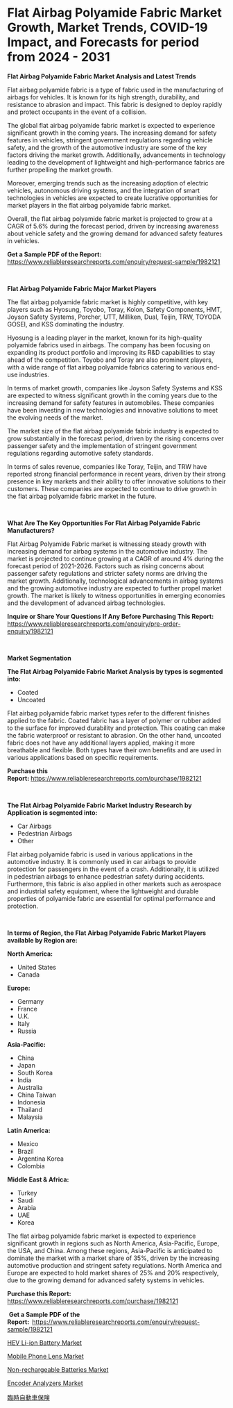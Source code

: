 <p><h1>Flat Airbag Polyamide Fabric Market Growth, Market Trends, COVID-19 Impact, and Forecasts for period from 2024 - 2031</h1></p><p><strong>Flat Airbag Polyamide Fabric Market Analysis and Latest Trends</strong></p>
<p><p>Flat airbag polyamide fabric is a type of fabric used in the manufacturing of airbags for vehicles. It is known for its high strength, durability, and resistance to abrasion and impact. This fabric is designed to deploy rapidly and protect occupants in the event of a collision.</p><p>The global flat airbag polyamide fabric market is expected to experience significant growth in the coming years. The increasing demand for safety features in vehicles, stringent government regulations regarding vehicle safety, and the growth of the automotive industry are some of the key factors driving the market growth. Additionally, advancements in technology leading to the development of lightweight and high-performance fabrics are further propelling the market growth.</p><p>Moreover, emerging trends such as the increasing adoption of electric vehicles, autonomous driving systems, and the integration of smart technologies in vehicles are expected to create lucrative opportunities for market players in the flat airbag polyamide fabric market.</p><p>Overall, the flat airbag polyamide fabric market is projected to grow at a CAGR of 5.6% during the forecast period, driven by increasing awareness about vehicle safety and the growing demand for advanced safety features in vehicles.</p></p>
<p><strong>Get a Sample PDF of the Report:&nbsp;</strong> <a href="https://www.reliableresearchreports.com/enquiry/request-sample/1982121">https://www.reliableresearchreports.com/enquiry/request-sample/1982121</a></p>
<p>&nbsp;</p>
<p><strong>Flat Airbag Polyamide Fabric Major Market Players</strong></p>
<p><p>The flat airbag polyamide fabric market is highly competitive, with key players such as Hyosung, Toyobo, Toray, Kolon, Safety Components, HMT, Joyson Safety Systems, Porcher, UTT, Milliken, Dual, Teijin, TRW, TOYODA GOSEI, and KSS dominating the industry. </p><p>Hyosung is a leading player in the market, known for its high-quality polyamide fabrics used in airbags. The company has been focusing on expanding its product portfolio and improving its R&D capabilities to stay ahead of the competition. Toyobo and Toray are also prominent players, with a wide range of flat airbag polyamide fabrics catering to various end-use industries.</p><p>In terms of market growth, companies like Joyson Safety Systems and KSS are expected to witness significant growth in the coming years due to the increasing demand for safety features in automobiles. These companies have been investing in new technologies and innovative solutions to meet the evolving needs of the market.</p><p>The market size of the flat airbag polyamide fabric industry is expected to grow substantially in the forecast period, driven by the rising concerns over passenger safety and the implementation of stringent government regulations regarding automotive safety standards.</p><p>In terms of sales revenue, companies like Toray, Teijin, and TRW have reported strong financial performance in recent years, driven by their strong presence in key markets and their ability to offer innovative solutions to their customers. These companies are expected to continue to drive growth in the flat airbag polyamide fabric market in the future.</p></p>
<p>&nbsp;</p>
<p><strong>What Are The Key Opportunities For Flat Airbag Polyamide Fabric Manufacturers?</strong></p>
<p><p>Flat Airbag Polyamide Fabric market is witnessing steady growth with increasing demand for airbag systems in the automotive industry. The market is projected to continue growing at a CAGR of around 4% during the forecast period of 2021-2026. Factors such as rising concerns about passenger safety regulations and stricter safety norms are driving the market growth. Additionally, technological advancements in airbag systems and the growing automotive industry are expected to further propel market growth. The market is likely to witness opportunities in emerging economies and the development of advanced airbag technologies.</p></p>
<p><strong>Inquire or Share Your Questions If Any Before Purchasing This Report:</strong> <a href="https://www.reliableresearchreports.com/enquiry/pre-order-enquiry/1982121">https://www.reliableresearchreports.com/enquiry/pre-order-enquiry/1982121</a></p>
<p>&nbsp;</p>
<p><strong>Market Segmentation</strong></p>
<p><strong>The Flat Airbag Polyamide Fabric Market Analysis by types is segmented into:</strong></p>
<p><ul><li>Coated</li><li>Uncoated</li></ul></p>
<p><p>Flat airbag polyamide fabric market types refer to the different finishes applied to the fabric. Coated fabric has a layer of polymer or rubber added to the surface for improved durability and protection. This coating can make the fabric waterproof or resistant to abrasion. On the other hand, uncoated fabric does not have any additional layers applied, making it more breathable and flexible. Both types have their own benefits and are used in various applications based on specific requirements.</p></p>
<p><strong>Purchase this Report:&nbsp;</strong><a href="https://www.reliableresearchreports.com/purchase/1982121">https://www.reliableresearchreports.com/purchase/1982121</a></p>
<p>&nbsp;</p>
<p><strong>The Flat Airbag Polyamide Fabric Market Industry Research by Application is segmented into:</strong></p>
<p><ul><li>Car Airbags</li><li>Pedestrian Airbags</li><li>Other</li></ul></p>
<p><p>Flat airbag polyamide fabric is used in various applications in the automotive industry. It is commonly used in car airbags to provide protection for passengers in the event of a crash. Additionally, it is utilized in pedestrian airbags to enhance pedestrian safety during accidents. Furthermore, this fabric is also applied in other markets such as aerospace and industrial safety equipment, where the lightweight and durable properties of polyamide fabric are essential for optimal performance and protection.</p></p>
<p>&nbsp;</p>
<p><strong>In terms of Region, the Flat Airbag Polyamide Fabric Market Players available by Region are:</strong></p>
<p>
    <p> <strong> North America: </strong>
        <ul>
            <li>United States</li>
            <li>Canada</li>
        </ul>
        </p> 
    <p> <strong> Europe: </strong>
        <ul>
            <li>Germany</li>
            <li>France</li>
            <li>U.K.</li>
            <li>Italy</li>
            <li>Russia</li>
        </ul>
        </p> 
    <p> <strong> Asia-Pacific: </strong>
        <ul>
            <li>China</li>
            <li>Japan</li>
            <li>South Korea</li>
            <li>India</li>
            <li>Australia</li>
            <li>China Taiwan</li>
            <li>Indonesia</li>
            <li>Thailand</li>
            <li>Malaysia</li>
        </ul>
        </p> 
    <p> <strong> Latin America: </strong>
        <ul>
            <li>Mexico</li>
            <li>Brazil</li>
            <li>Argentina Korea</li>
            <li>Colombia</li>
        </ul>
        </p> 
    <p> <strong> Middle East & Africa: </strong>
        <ul>
            <li>Turkey</li>
            <li>Saudi</li>
            <li>Arabia</li>
            <li>UAE</li>
            <li>Korea</li>
        </ul>
    </p>
    </p>
<p><p>The flat airbag polyamide fabric market is expected to experience significant growth in regions such as North America, Asia-Pacific, Europe, the USA, and China. Among these regions, Asia-Pacific is anticipated to dominate the market with a market share of 35%, driven by the increasing automotive production and stringent safety regulations. North America and Europe are expected to hold market shares of 25% and 20% respectively, due to the growing demand for advanced safety systems in vehicles.</p></p>
<p><strong>Purchase this Report: </strong><a href="https://www.reliableresearchreports.com/purchase/1982121">https://www.reliableresearchreports.com/purchase/1982121</a></p>
<p>&nbsp;<strong>Get a Sample PDF of the Report:&nbsp;&nbsp;</strong><a href="https://www.reliableresearchreports.com/enquiry/request-sample/1982121">https://www.reliableresearchreports.com/enquiry/request-sample/1982121</a></p>
<p><strong></strong></p>
<p><p><a href="https://issuu.com/reportprime-2/docs/hev-li-ion-battery-market-size-2030.pptx">HEV Li-ion Battery Market</a></p><p><a href="https://view.publitas.com/reportprime-1/mobile-phone-lens-market-research-report-provides-thorough-industry-overview-which-offers-an-in-depth-analysis-of-product-trends-and-new-market-divisions/">Mobile Phone Lens Market</a></p><p><a href="https://issuu.com/reportprime-2/docs/non-rechargeable-batteries-market-size-2030.pptx">Non-rechargeable Batteries Market</a></p><p><a href="https://chivalrous-flock-a86.notion.site/Encoder-Analyzers-Market-Research-Report-Unlocks-Analysis-on-the-Market-Financial-Status-Market-Siz-49dc1aad54b9405c879cb4b11c0cf1ed">Encoder Analyzers Market</a></p><p><a href="https://github.com/bucuel854722/Market-Research-Report-List-1/blob/main/1957616184730.md">臨時自動車保険</a></p></p>